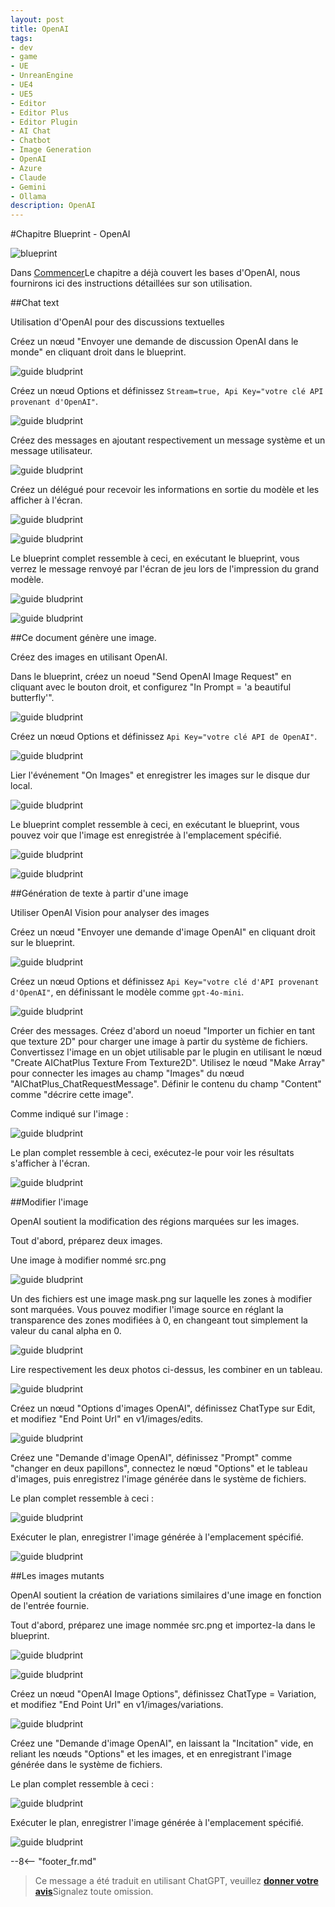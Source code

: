 ```yaml
---
layout: post
title: OpenAI
tags:
- dev
- game
- UE
- UnreanEngine
- UE4
- UE5
- Editor
- Editor Plus
- Editor Plugin
- AI Chat
- Chatbot
- Image Generation
- OpenAI
- Azure
- Claude
- Gemini
- Ollama
description: OpenAI
---
```


<meta property="og:title" content="UE 插件 AIChatPlus 使用说明 - 蓝图篇 - OpenAI" />

#Chapitre Blueprint - OpenAI

![blueprint](assets/img/2024-ue-aichatplus/usage/blueprint/openai_all.png)

Dans [Commencer](ue-插件-AIChatPlus-Usage-Blueprint-GetStarted.md)Le chapitre a déjà couvert les bases d'OpenAI, nous fournirons ici des instructions détaillées sur son utilisation.

##Chat text

Utilisation d'OpenAI pour des discussions textuelles

Créez un nœud "Envoyer une demande de discussion OpenAI dans le monde" en cliquant droit dans le blueprint.

![guide bludprint](assets/img/2024-ue-aichatplus/guide_openai_blueprint_1.png)

Créez un nœud Options et définissez `Stream=true, Api Key="votre clé API provenant d'OpenAI"`.

![guide bludprint](assets/img/2024-ue-aichatplus/guide_openai_blueprint_2.png)

Créez des messages en ajoutant respectivement un message système et un message utilisateur.

![guide bludprint](assets/img/2024-ue-aichatplus/guide_blueprint_4.png)

Créez un délégué pour recevoir les informations en sortie du modèle et les afficher à l'écran.

![guide bludprint](assets/img/2024-ue-aichatplus/guide_blueprint_5.png)

![guide bludprint](assets/img/2024-ue-aichatplus/guide_blueprint_6.png)

Le blueprint complet ressemble à ceci, en exécutant le blueprint, vous verrez le message renvoyé par l'écran de jeu lors de l'impression du grand modèle.

![guide bludprint](assets/img/2024-ue-aichatplus/guide_openai_blueprint_3.png)

![guide bludprint](assets/img/2024-ue-aichatplus/guide_openai_blueprint_4.png)

##Ce document génère une image.

Créez des images en utilisant OpenAI.

Dans le blueprint, créez un noeud "Send OpenAI Image Request" en cliquant avec le bouton droit, et configurez "In Prompt = 'a beautiful butterfly'".

![guide bludprint](assets/img/2024-ue-aichatplus/guide_openai_image_blueprint_1.png)

Créez un nœud Options et définissez `Api Key="votre clé API de OpenAI"`.

![guide bludprint](assets/img/2024-ue-aichatplus/guide_openai_image_blueprint_2.png)

Lier l'événement "On Images" et enregistrer les images sur le disque dur local.

![guide bludprint](assets/img/2024-ue-aichatplus/guide_openai_image_blueprint_3.png)

Le blueprint complet ressemble à ceci, en exécutant le blueprint, vous pouvez voir que l'image est enregistrée à l'emplacement spécifié.

![guide bludprint](assets/img/2024-ue-aichatplus/guide_openai_image_blueprint_4.png)

![guide bludprint](assets/img/2024-ue-aichatplus/guide_openai_image_blueprint_5.png)

##Génération de texte à partir d'une image

Utiliser OpenAI Vision pour analyser des images

Créez un nœud "Envoyer une demande d'image OpenAI" en cliquant droit sur le blueprint.

![guide bludprint](assets/img/2024-ue-aichatplus/usage/blueprint/getstarted_vision_1.png)

Créez un nœud Options et définissez `Api Key="votre clé d'API provenant d'OpenAI"`, en définissant le modèle comme `gpt-4o-mini`.

![guide bludprint](assets/img/2024-ue-aichatplus/usage/blueprint/getstarted_vision_2.png)

Créer des messages.
Créez d'abord un noeud "Importer un fichier en tant que texture 2D" pour charger une image à partir du système de fichiers.
Convertissez l'image en un objet utilisable par le plugin en utilisant le nœud "Create AIChatPlus Texture From Texture2D".
Utilisez le nœud "Make Array" pour connecter les images au champ "Images" du nœud "AIChatPlus_ChatRequestMessage".
Définir le contenu du champ "Content" comme "décrire cette image".

Comme indiqué sur l'image :

![guide bludprint](assets/img/2024-ue-aichatplus/usage/blueprint/getstarted_vision_3.png)

Le plan complet ressemble à ceci, exécutez-le pour voir les résultats s'afficher à l'écran.

![guide bludprint](assets/img/2024-ue-aichatplus/usage/blueprint/getstarted_vision_4.png)

##Modifier l'image

OpenAI soutient la modification des régions marquées sur les images.

Tout d'abord, préparez deux images.

Une image à modifier nommé src.png

![guide bludprint](assets/img/2024-ue-aichatplus/usage/blueprint/openai_image_edit_1.png)

Un des fichiers est une image mask.png sur laquelle les zones à modifier sont marquées. Vous pouvez modifier l'image source en réglant la transparence des zones modifiées à 0, en changeant tout simplement la valeur du canal alpha en 0.

![guide bludprint](assets/img/2024-ue-aichatplus/usage/blueprint/openai_image_edit_2.png)

Lire respectivement les deux photos ci-dessus, les combiner en un tableau.

![guide bludprint](assets/img/2024-ue-aichatplus/usage/blueprint/openai_image_edit_3.png)

Créez un nœud "Options d'images OpenAI", définissez ChatType sur Edit, et modifiez "End Point Url" en v1/images/edits.

![guide bludprint](assets/img/2024-ue-aichatplus/usage/blueprint/openai_image_edit_4.png)

Créez une "Demande d'image OpenAI", définissez "Prompt" comme "changer en deux papillons", connectez le nœud "Options" et le tableau d'images, puis enregistrez l'image générée dans le système de fichiers.

Le plan complet ressemble à ceci :

![guide bludprint](assets/img/2024-ue-aichatplus/usage/blueprint/openai_image_edit_5.png)

Exécuter le plan, enregistrer l'image générée à l'emplacement spécifié.

![guide bludprint](assets/img/2024-ue-aichatplus/usage/blueprint/openai_image_edit_6.png)

##Les images mutants

OpenAI soutient la création de variations similaires d'une image en fonction de l'entrée fournie.

Tout d'abord, préparez une image nommée src.png et importez-la dans le blueprint.

![guide bludprint](assets/img/2024-ue-aichatplus/usage/blueprint/openai_image_edit_1.png)

![guide bludprint](assets/img/2024-ue-aichatplus/usage/blueprint/openai_image_variation_1.png)

Créez un nœud "OpenAI Image Options", définissez ChatType = Variation, et modifiez "End Point Url" en v1/images/variations.

![guide bludprint](assets/img/2024-ue-aichatplus/usage/blueprint/openai_image_variation_2.png)

Créez une "Demande d'image OpenAI", en laissant la "Incitation" vide, en reliant les nœuds "Options" et les images, et en enregistrant l'image générée dans le système de fichiers.

Le plan complet ressemble à ceci :

![guide bludprint](assets/img/2024-ue-aichatplus/usage/blueprint/openai_image_variation_3.png)

Exécuter le plan, enregistrer l'image générée à l'emplacement spécifié.

![guide bludprint](assets/img/2024-ue-aichatplus/usage/blueprint/openai_image_variation_4.png)

--8<-- "footer_fr.md"


> Ce message a été traduit en utilisant ChatGPT, veuillez [**donner votre avis**](https://github.com/disenone/wiki_blog/issues/new)Signalez toute omission. 
